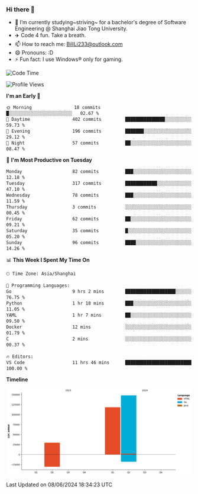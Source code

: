 ### Hi there 👋
- 🌱 I’m currently studying~striving~ for a bachelor's degree of Software Engineering @ Shanghai Jiao Tong University.
- ✈️ Code 4 fun. Take a breath.
- 📫 How to reach me: BillLi233@outlook.com
- 😄 Pronouns: :D
- ⚡ Fun fact: I use Windows® only for gaming.

<!--START_SECTION:waka-->
![Code Time](http://img.shields.io/badge/Code%20Time-210%20hrs%2046%20mins-blue)

![Profile Views](http://img.shields.io/badge/Profile%20Views-4-blue)

**I'm an Early 🐤** 

```text
🌞 Morning                18 commits          █░░░░░░░░░░░░░░░░░░░░░░░░   02.67 % 
🌆 Daytime                402 commits         ███████████████░░░░░░░░░░   59.73 % 
🌃 Evening                196 commits         ███████░░░░░░░░░░░░░░░░░░   29.12 % 
🌙 Night                  57 commits          ██░░░░░░░░░░░░░░░░░░░░░░░   08.47 % 
```
📅 **I'm Most Productive on Tuesday** 

```text
Monday                   82 commits          ███░░░░░░░░░░░░░░░░░░░░░░   12.18 % 
Tuesday                  317 commits         ████████████░░░░░░░░░░░░░   47.10 % 
Wednesday                78 commits          ███░░░░░░░░░░░░░░░░░░░░░░   11.59 % 
Thursday                 3 commits           ░░░░░░░░░░░░░░░░░░░░░░░░░   00.45 % 
Friday                   62 commits          ██░░░░░░░░░░░░░░░░░░░░░░░   09.21 % 
Saturday                 35 commits          █░░░░░░░░░░░░░░░░░░░░░░░░   05.20 % 
Sunday                   96 commits          ████░░░░░░░░░░░░░░░░░░░░░   14.26 % 
```


📊 **This Week I Spent My Time On** 

```text
🕑︎ Time Zone: Asia/Shanghai

💬 Programming Languages: 
Go                       9 hrs 2 mins        ███████████████████░░░░░░   76.75 % 
Python                   1 hr 18 mins        ███░░░░░░░░░░░░░░░░░░░░░░   11.05 % 
YAML                     1 hr 7 mins         ██░░░░░░░░░░░░░░░░░░░░░░░   09.50 % 
Docker                   12 mins             ░░░░░░░░░░░░░░░░░░░░░░░░░   01.79 % 
C                        2 mins              ░░░░░░░░░░░░░░░░░░░░░░░░░   00.37 % 

🔥 Editors: 
VS Code                  11 hrs 46 mins      █████████████████████████   100.00 % 
```

**Timeline**

![Lines of Code chart](https://raw.githubusercontent.com/GMH233/GMH233/main/assets/bar_graph.png)


 Last Updated on 08/06/2024 18:34:23 UTC
<!--END_SECTION:waka-->

<!--
**GMH233/GMH233** is a ✨ _special_ ✨ repository because its `README.md` (this file) appears on your GitHub profile.

Here are some ideas to get you started:

- 🔭 I’m currently working on ...
- 🌱 I’m currently learning ...
- 👯 I’m looking to collaborate on ...
- 🤔 I’m looking for help with ...
- 💬 Ask me about ...
- 📫 How to reach me: ...
- 😄 Pronouns: ...
- ⚡ Fun fact: ...
-->
